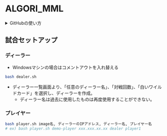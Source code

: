# ALGORI_MML


<details><summary>
GitHubの使い方
</summary><div>

1. ローカルでmainブランチに移動
```bash
$ git checkout main
```

2. 最新のリモートリポジトリをpullする
```bash
git pull origin main
```

3. ローカルのmainブランチから、新しくブランチを作成する
```bash
git switch -c <ブランチ名>
```

4. 新しいブランチでファイルを更新した後、addしてcommitする
```bash
git add .
git commit -m "<メッセージ>"
```
コミットメッセージのフォーマットは、"[コミット種別] 要約"とする。  
コミット種別は以下の四種類を使う
- fix (変更)
- add (追加)
- update (更新)
- remove (削除)


5. リモートにpushする
```bash
git push origin <ブランチ名>
```

6. Githubでpull requestを作成する

</div></details>

## 試合セットアップ
### ディーラー
- Windowsマシンの場合はコメントアウトを入れ替える
```bash
bash dealer.sh
```

- ディーラー一覧画面より、「任意のディーラー名」、「対戦回数」、「白いワイルドカード」を選択し、ディーラーを作成。
  - ディーラー名は過去に使用したものは再度使用することができない。

### プレイヤー
```bash
bash player.sh image名, ディーラーのIPアドレス, ディーラー名, プレイヤー名
# ex) bash player.sh demo-player xxx.xxx.xx.xx dealer player1
```